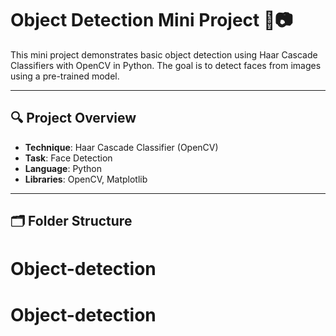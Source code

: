 # Object Detection Mini Project 🧠📷

This mini project demonstrates basic object detection using Haar Cascade Classifiers with OpenCV in Python. The goal is to detect faces from images using a pre-trained model.

---

## 🔍 Project Overview

- **Technique**: Haar Cascade Classifier (OpenCV)
- **Task**: Face Detection
- **Language**: Python
- **Libraries**: OpenCV, Matplotlib

---

## 🗂️ Folder Structure

# Object-detection
# Object-detection
